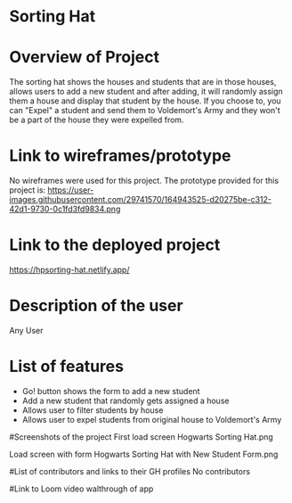 # Sorting Hat

# Overview of Project
The sorting hat shows the houses and students that are in those houses, allows users to add a new student and after adding, it will randomly assign them a house and display that student by the house. If you choose to, you can "Expel" a student and send them to Voldemort's Army and they won't be a part of the house they were expelled from.

# Link to wireframes/prototype
No wireframes were used for this project. The prototype provided for this project is: https://user-images.githubusercontent.com/29741570/164943525-d20275be-c312-42d1-9730-0c1fd3fd9834.png

# Link to the deployed project
https://hpsorting-hat.netlify.app/

# Description of the user
Any User

# List of features
- Go! button shows the form to add a new student
- Add a new student that randomly gets assigned a house
- Allows user to filter students by house
- Allows user to expel students from original house to Voldemort's Army

#Screenshots of the project
First load screen
Hogwarts Sorting Hat.png

Load screen with form
Hogwarts Sorting Hat with New Student Form.png

#List of contributors and links to their GH profiles
No contributors

#Link to Loom video walthrough of app
